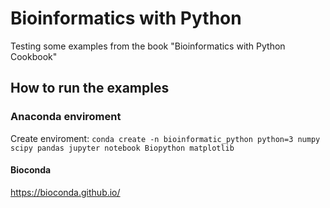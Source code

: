# Bioinformatics with Python

Testing some examples from the book "Bioinformatics with Python Cookbook"

## How to run the examples

### Anaconda enviroment

Create enviroment:
`
conda create -n bioinformatic_python python=3 numpy scipy pandas jupyter notebook Biopython matplotlib
`

#### Bioconda
https://bioconda.github.io/
